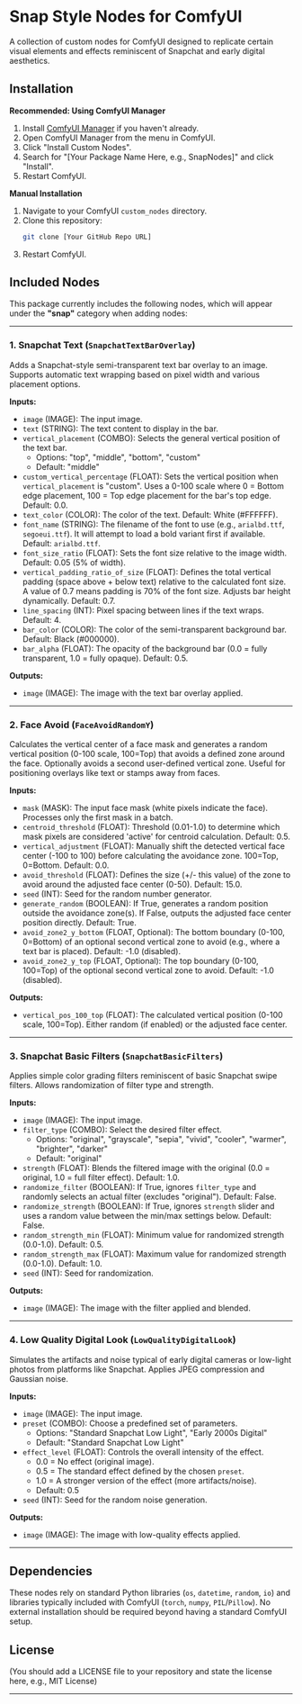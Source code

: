 # Snap Style Nodes for ComfyUI

A collection of custom nodes for ComfyUI designed to replicate certain visual elements and effects reminiscent of Snapchat and early digital aesthetics.

## Installation

**Recommended: Using ComfyUI Manager**

1.  Install [ComfyUI Manager](https://github.com/ltdrdata/ComfyUI-Manager) if you haven't already.
2.  Open ComfyUI Manager from the menu in ComfyUI.
3.  Click "Install Custom Nodes".
4.  Search for "[Your Package Name Here, e.g., SnapNodes]" and click "Install".
5.  Restart ComfyUI.

**Manual Installation**

1.  Navigate to your ComfyUI `custom_nodes` directory.
2.  Clone this repository:
    ```bash
    git clone [Your GitHub Repo URL]
    ```
3.  Restart ComfyUI.

## Included Nodes

This package currently includes the following nodes, which will appear under the **"snap"** category when adding nodes:

---

### 1. Snapchat Text (`SnapchatTextBarOverlay`)

Adds a Snapchat-style semi-transparent text bar overlay to an image. Supports automatic text wrapping based on pixel width and various placement options.

**Inputs:**

* `image` (IMAGE): The input image.
* `text` (STRING): The text content to display in the bar.
* `vertical_placement` (COMBO): Selects the general vertical position of the text bar.
    * Options: "top", "middle", "bottom", "custom"
    * Default: "middle"
* `custom_vertical_percentage` (FLOAT): Sets the vertical position when `vertical_placement` is "custom". Uses a 0-100 scale where 0 = Bottom edge placement, 100 = Top edge placement for the bar's top edge. Default: 0.0.
* `text_color` (COLOR): The color of the text. Default: White (#FFFFFF).
* `font_name` (STRING): The filename of the font to use (e.g., `arialbd.ttf`, `segoeui.ttf`). It will attempt to load a bold variant first if available. Default: `arialbd.ttf`.
* `font_size_ratio` (FLOAT): Sets the font size relative to the image width. Default: 0.05 (5% of width).
* `vertical_padding_ratio_of_size` (FLOAT): Defines the total vertical padding (space above + below text) relative to the calculated font size. A value of 0.7 means padding is 70% of the font size. Adjusts bar height dynamically. Default: 0.7.
* `line_spacing` (INT): Pixel spacing between lines if the text wraps. Default: 4.
* `bar_color` (COLOR): The color of the semi-transparent background bar. Default: Black (#000000).
* `bar_alpha` (FLOAT): The opacity of the background bar (0.0 = fully transparent, 1.0 = fully opaque). Default: 0.5.

**Outputs:**

* `image` (IMAGE): The image with the text bar overlay applied.

---

### 2. Face Avoid (`FaceAvoidRandomY`)

Calculates the vertical center of a face mask and generates a random vertical position (0-100 scale, 100=Top) that avoids a defined zone around the face. Optionally avoids a second user-defined vertical zone. Useful for positioning overlays like text or stamps away from faces.

**Inputs:**

* `mask` (MASK): The input face mask (white pixels indicate the face). Processes only the first mask in a batch.
* `centroid_threshold` (FLOAT): Threshold (0.01-1.0) to determine which mask pixels are considered 'active' for centroid calculation. Default: 0.5.
* `vertical_adjustment` (FLOAT): Manually shift the detected vertical face center (-100 to 100) before calculating the avoidance zone. 100=Top, 0=Bottom. Default: 0.0.
* `avoid_threshold` (FLOAT): Defines the size (+/- this value) of the zone to avoid around the adjusted face center (0-50). Default: 15.0.
* `seed` (INT): Seed for the random number generator.
* `generate_random` (BOOLEAN): If True, generates a random position outside the avoidance zone(s). If False, outputs the adjusted face center position directly. Default: True.
* `avoid_zone2_y_bottom` (FLOAT, Optional): The bottom boundary (0-100, 0=Bottom) of an optional second vertical zone to avoid (e.g., where a text bar is placed). Default: -1.0 (disabled).
* `avoid_zone2_y_top` (FLOAT, Optional): The top boundary (0-100, 100=Top) of the optional second vertical zone to avoid. Default: -1.0 (disabled).

**Outputs:**

* `vertical_pos_100_top` (FLOAT): The calculated vertical position (0-100 scale, 100=Top). Either random (if enabled) or the adjusted face center.

---

### 3. Snapchat Basic Filters (`SnapchatBasicFilters`)

Applies simple color grading filters reminiscent of basic Snapchat swipe filters. Allows randomization of filter type and strength.

**Inputs:**

* `image` (IMAGE): The input image.
* `filter_type` (COMBO): Select the desired filter effect.
    * Options: "original", "grayscale", "sepia", "vivid", "cooler", "warmer", "brighter", "darker"
    * Default: "original"
* `strength` (FLOAT): Blends the filtered image with the original (0.0 = original, 1.0 = full filter effect). Default: 1.0.
* `randomize_filter` (BOOLEAN): If True, ignores `filter_type` and randomly selects an actual filter (excludes "original"). Default: False.
* `randomize_strength` (BOOLEAN): If True, ignores `strength` slider and uses a random value between the min/max settings below. Default: False.
* `random_strength_min` (FLOAT): Minimum value for randomized strength (0.0-1.0). Default: 0.5.
* `random_strength_max` (FLOAT): Maximum value for randomized strength (0.0-1.0). Default: 1.0.
* `seed` (INT): Seed for randomization.

**Outputs:**

* `image` (IMAGE): The image with the filter applied and blended.

---

### 4. Low Quality Digital Look (`LowQualityDigitalLook`)

Simulates the artifacts and noise typical of early digital cameras or low-light photos from platforms like Snapchat. Applies JPEG compression and Gaussian noise.

**Inputs:**

* `image` (IMAGE): The input image.
* `preset` (COMBO): Choose a predefined set of parameters.
    * Options: "Standard Snapchat Low Light", "Early 2000s Digital"
    * Default: "Standard Snapchat Low Light"
* `effect_level` (FLOAT): Controls the overall intensity of the effect.
    * 0.0 = No effect (original image).
    * 0.5 = The standard effect defined by the chosen `preset`.
    * 1.0 = A stronger version of the effect (more artifacts/noise).
    * Default: 0.5
* `seed` (INT): Seed for the random noise generation.

**Outputs:**

* `image` (IMAGE): The image with low-quality effects applied.

---

## Dependencies

These nodes rely on standard Python libraries (`os`, `datetime`, `random`, `io`) and libraries typically included with ComfyUI (`torch`, `numpy`, `PIL`/`Pillow`). No external installation should be required beyond having a standard ComfyUI setup.

## License

(You should add a LICENSE file to your repository and state the license here, e.g., MIT License)

---